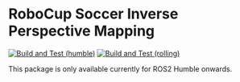 # RoboCup Soccer Inverse Perspective Mapping

[![Build and Test (humble)](../../actions/workflows/build_and_test_humble.yaml/badge.svg)](../../actions/workflows/build_and_test_humble.yaml)
[![Build and Test (rolling)](../../actions/workflows/build_and_test_rolling.yaml/badge.svg)](../../actions/workflows/build_and_test_rolling.yaml)

This package is only available currently for ROS2 Humble onwards.